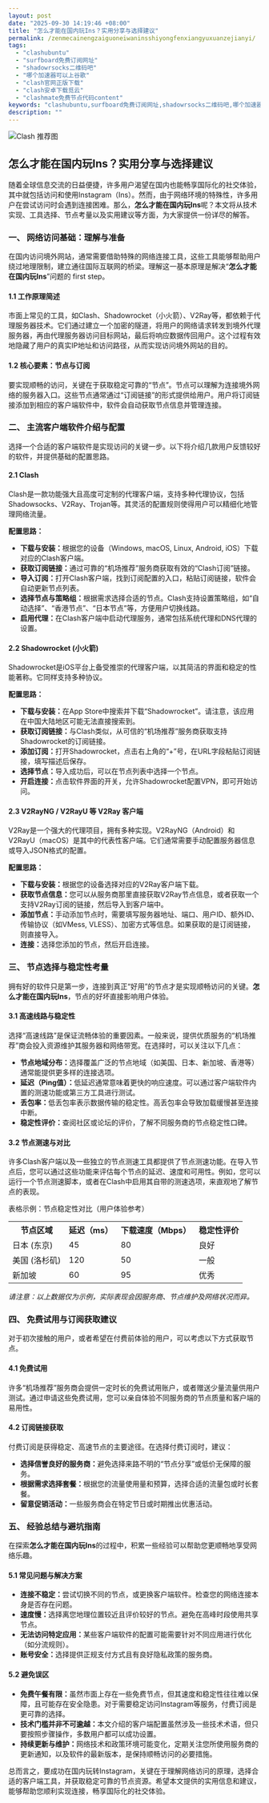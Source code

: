 ```yaml
---
layout: post
date: "2025-09-30 14:19:46 +08:00"
title: "怎么才能在国内玩Ins？实用分享与选择建议"
permalink: /zenmecainengzaiguoneiwaninsshiyongfenxiangyuxuanzejianyi/
tags:
  - "clashubuntu"
  - "surfboard免费订阅网址"
  - "shadowrsocks二维码吧"
  - "哪个加速器可以上谷歌"
  - "clash官网正版下载"
  - "clash安卓下载觅云"
  - "clashmate免费节点代码content"
keywords: "clashubuntu,surfboard免费订阅网址,shadowrsocks二维码吧,哪个加速器可以上谷歌,clash官网正版下载,clash安卓下载觅云,clashmate免费节点代码content"
description: ""
---
```


![Clash 推荐图](https://clashjd.github.io/assets/img/clash节点推荐.png)

## 怎么才能在国内玩Ins？实用分享与选择建议


<p>随着全球信息交流的日益便捷，许多用户渴望在国内也能畅享国际化的社交体验，其中就包括访问和使用Instagram（Ins）。然而，由于网络环境的特殊性，许多用户在尝试访问时会遇到连接困难。那么，<strong>怎么才能在国内玩Ins</strong>呢？本文将从技术实现、工具选择、节点考量以及实用建议等方面，为大家提供一份详尽的解答。</p>

<h3>一、 网络访问基础：理解与准备</h3>

<p>在国内访问境外网站，通常需要借助特殊的网络连接工具，这些工具能够帮助用户绕过地理限制，建立通往国际互联网的桥梁。理解这一基本原理是解决“<strong>怎么才能在国内玩Ins</strong>”问题的 first step。</p>

<h4>1.1 工作原理简述</h4>
<p>市面上常见的工具，如Clash、Shadowrocket（小火箭）、V2Ray等，都依赖于代理服务器技术。它们通过建立一个加密的隧道，将用户的网络请求转发到境外代理服务器，再由代理服务器访问目标网站，最后将响应数据传回用户。这个过程有效地隐藏了用户的真实IP地址和访问路径，从而实现访问境外网站的目的。</p>

<h4>1.2 核心要素：节点与订阅</h4>
<p>要实现顺畅的访问，关键在于获取稳定可靠的“节点”。节点可以理解为连接境外网络的服务器入口。这些节点通常通过“订阅链接”的形式提供给用户。用户将订阅链接添加到相应的客户端软件中，软件会自动获取节点信息并管理连接。</p>

<h3>二、 主流客户端软件介绍与配置</h3>

<p>选择一个合适的客户端软件是实现访问的关键一步。以下将介绍几款用户反馈较好的软件，并提供基础的配置思路。</p>

<h4>2.1 Clash</h4>
<p>Clash是一款功能强大且高度可定制的代理客户端，支持多种代理协议，包括Shadowsocks、V2Ray、Trojan等。其灵活的配置规则使得用户可以精细化地管理网络流量。</p>

<p><strong>配置思路：</strong></p>
<ul>
    <li><strong>下载与安装：</strong>根据您的设备（Windows, macOS, Linux, Android, iOS）下载对应的Clash客户端。</li>
    <li><strong>获取订阅链接：</strong>通过可靠的“机场推荐”服务商获取有效的“Clash订阅”链接。</li>
    <li><strong>导入订阅：</strong>打开Clash客户端，找到订阅配置的入口，粘贴订阅链接，软件会自动更新节点列表。</li>
    <li><strong>选择节点与策略组：</strong>根据需求选择合适的节点。Clash支持设置策略组，如“自动选择”、“香港节点”、“日本节点”等，方便用户切换线路。</li>
    <li><strong>启用代理：</strong>在Clash客户端中启动代理服务，通常包括系统代理和DNS代理的设置。</li>
</ul>

<h4>2.2 Shadowrocket (小火箭)</h4>
<p>Shadowrocket是iOS平台上备受推崇的代理客户端，以其简洁的界面和稳定的性能著称。它同样支持多种协议。</p>

<p><strong>配置思路：</strong></p>
<ul>
    <li><strong>下载与安装：</strong>在App Store中搜索并下载“Shadowrocket”。请注意，该应用在中国大陆地区可能无法直接搜索到。</li>
    <li><strong>获取订阅链接：</strong>与Clash类似，从可信的“机场推荐”服务商获取支持Shadowrocket的订阅链接。</li>
    <li><strong>添加订阅：</strong>打开Shadowrocket，点击右上角的“+”号，在URL字段粘贴订阅链接，填写描述后保存。</li>
    <li><strong>选择节点：</strong>导入成功后，可以在节点列表中选择一个节点。</li>
    <li><strong>开启连接：</strong>点击软件界面的开关，允许Shadowrocket配置VPN，即可开始访问。</li>
</ul>

<h4>2.3 V2RayNG / V2RayU 等 V2Ray 客户端</h4>
<p>V2Ray是一个强大的代理项目，拥有多种实现。V2RayNG（Android）和V2RayU（macOS）是其中的代表性客户端。它们通常需要手动配置服务器信息或导入JSON格式的配置。</p>

<p><strong>配置思路：</strong></p>
<ul>
    <li><strong>下载与安装：</strong>根据您的设备选择对应的V2Ray客户端下载。</li>
    <li><strong>获取节点信息：</strong>您可以从服务商那里直接获取V2Ray节点信息，或者获取一个支持V2Ray订阅的链接，然后导入到客户端中。</li>
    <li><strong>添加节点：</strong>手动添加节点时，需要填写服务器地址、端口、用户ID、额外ID、传输协议（如VMess, VLESS）、加密方式等信息。如果获取的是订阅链接，则直接导入。</li>
    <li><strong>连接：</strong>选择您添加的节点，然后开启连接。</li>
</ul>

<h3>三、 节点选择与稳定性考量</h3>

<p>拥有好的软件只是第一步，连接到真正“好用”的节点才是实现顺畅访问的关键。<strong>怎么才能在国内玩Ins</strong>，节点的好坏直接影响用户体验。</p>

<h4>3.1 高速线路与稳定性</h4>
<p>选择“高速线路”是保证流畅体验的重要因素。一般来说，提供优质服务的“机场推荐”商会投入资源维护其服务器和网络带宽。在选择时，可以关注以下几点：</p>
<ul>
    <li><strong>节点地域分布：</strong>选择覆盖广泛的节点地域（如美国、日本、新加坡、香港等）通常能提供更多样的连接选项。</li>
    <li><strong>延迟（Ping值）：</strong>低延迟通常意味着更快的响应速度。可以通过客户端软件内置的测速功能或第三方工具进行测试。</li>
    <li><strong>丢包率：</strong>低丢包率表示数据传输的稳定性。高丢包率会导致加载缓慢甚至连接中断。</li>
    <li><strong>稳定性评价：</strong>查阅社区或论坛的评价，了解不同服务商的节点稳定性口碑。</li>
</ul>

<h4>3.2 节点测速与对比</h4>
<p>许多Clash客户端以及一些独立的节点测速工具都提供了节点测速功能。在导入节点后，您可以通过这些功能来评估每个节点的延迟、速度和可用性。例如，您可以运行一个节点测速脚本，或者在Clash中启用其自带的测速选项，来直观地了解节点的表现。</p>

<p>表格示例：节点稳定性对比（用户体验参考）</p>
<table>
    <tr>
        <th>节点区域</th>
        <th>延迟（ms）</th>
        <th>下载速度（Mbps）</th>
        <th>稳定性评价</th>
    </tr>
    <tr>
        <td>日本 (东京)</td>
        <td>45</td>
        <td>80</td>
        <td>良好</td>
    </tr>
    <tr>
        <td>美国 (洛杉矶)</td>
        <td>120</td>
        <td>50</td>
        <td>一般</td>
    </tr>
    <tr>
        <td>新加坡</td>
        <td>60</td>
        <td>95</td>
        <td>优秀</td>
    </tr>
</table>
<p><em>请注意：以上数据仅为示例，实际表现会因服务商、节点维护及网络状况而异。</em></p>

<h3>四、 免费试用与订阅获取建议</h3>

<p>对于初次接触的用户，或者希望在付费前体验的用户，可以考虑以下方式获取节点。</p>

<h4>4.1 免费试用</h4>
<p>许多“机场推荐”服务商会提供一定时长的免费试用账户，或者赠送少量流量供用户测试。通过申请这些免费试用，您可以亲自体验不同服务商的节点质量和客户端的易用性。</p>

<h4>4.2 订阅链接获取</h4>
<p>付费订阅是获得稳定、高速节点的主要途径。在选择付费订阅时，建议：</p>
<ul>
    <li><strong>选择信誉良好的服务商：</strong>避免选择来路不明的“节点分享”或低价无保障的服务。</li>
    <li><strong>根据需求选择套餐：</strong>根据您的流量使用量和预算，选择合适的流量包或时长套餐。</li>
    <li><strong>留意促销活动：</strong>一些服务商会在特定节日或时期推出优惠活动。</li>
</ul>

<h3>五、 经验总结与避坑指南</h3>

<p>在探索<strong>怎么才能在国内玩Ins</strong>的过程中，积累一些经验可以帮助您更顺畅地享受网络乐趣。</p>

<h4>5.1 常见问题与解决方案</h4>
<ul>
    <li><strong>连接不稳定：</strong>尝试切换不同的节点，或更换客户端软件。检查您的网络连接本身是否存在问题。</li>
    <li><strong>速度慢：</strong>选择离您地理位置较近且评价较好的节点。避免在高峰时段使用共享节点。</li>
    <li><strong>无法访问特定应用：</strong>某些客户端软件的配置可能需要针对不同应用进行优化（如分流规则）。</li>
    <li><strong>账号安全：</strong>选择提供正规支付方式且有良好隐私政策的服务商。</li>
</ul>

<h4>5.2 避免误区</h4>
<ul>
    <li><strong>免费午餐有限：</strong>虽然市面上存在一些免费节点，但其速度和稳定性往往难以保障，且可能存在安全隐患。对于需要稳定访问Instagram等服务，付费订阅是更可靠的选择。</li>
    <li><strong>技术门槛并非不可逾越：</strong>本文介绍的客户端配置虽然涉及一些技术术语，但只要按照步骤操作，多数用户都可以成功设置。</li>
    <li><strong>持续更新与维护：</strong>网络技术和政策环境可能变化，定期关注您所使用服务商的更新通知，以及软件的最新版本，是保持顺畅访问的必要措施。</li>
</ul>

<p>总而言之，要成功在国内玩转Instagram，关键在于理解网络访问的原理，选择合适的客户端工具，并获取稳定可靠的节点资源。希望本文提供的实用信息和建议，能够帮助您顺利实现连接，畅享国际化的社交体验。</p>